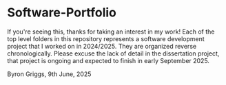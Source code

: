 # Software-Portfolio
If you're seeing this, thanks for taking an interest in my work! Each of the top level folders in this repository represents a software development project that I worked on in 2024/2025. They are organized reverse chronologically. 
Please excuse the lack of detail in the dissertation project, that project is ongoing and expected to finish in early September 2025.

Byron Griggs, 9th June, 2025